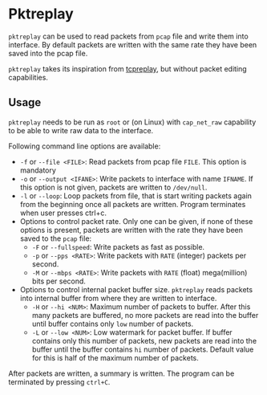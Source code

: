 # Pktreplay

`pktreplay` can be used to read packets from `pcap` file and write them into
interface. By default packets are written with the same rate they have been
saved into the pcap file.

`pktreplay` takes its inspiration from
[tcpreplay](https://tcpreplay.appneta.com), but without packet editing
capabilities.

## Usage

`pktreplay` needs to be run as `root` or (on Linux) with `cap_net_raw`
capability to be able to write raw data to the interface.

Following command line options are available:

- `-f` or `--file <FILE>`: Read packets from pcap file `FILE`. This option is
  mandatory
- `-o` or `--output <IFANE>`: Write packets to interface with name `IFNAME`. If
  this option is not given, packets are written to `/dev/null`.
- `-l` or `--loop`: Loop packets from file, that is start writing packets again
  from the beginning once all packets are written. Program terminates when user
  presses ctrl+c.
- Options to control packet rate. Only one can be given, if none of these
  options is present, packets are written with the rate they have been saved to
  the `pcap` file:
  - `-F` or `--fullspeed`: Write packets as fast as possible.
  - `-p` or `--pps <RATE>`: Write packets with `RATE` (integer) packets per
    second.
  - `-M` or `--mbps <RATE>`: Write packets with `RATE` (float) mega(million)
    bits per second.
- Options to control internal packet buffer size. `pktreplay` reads packets into
  internal buffer from where they are written to interface.
  - `-H` or `--hi <NUM>`: Maximum number of packets to buffer. After this many
    packets are buffered, no more packets are read into the buffer until buffer
    contains only `low` number of packets.
  - `-L` or `--low <NUM>`: Low watermark for packet buffer. If buffer contains
    only this number of packets, new packets are read into the buffer until the
    buffer contains `hi` number of packets. Default value for this is half of
    the maximum number of packets.

After packets are written, a summary is written. The program can be terminated
by pressing `ctrl+C`.
